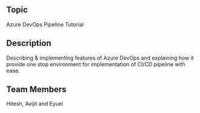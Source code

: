 ## Topic 
Azure DevOps Pipeline Tutorial

## Description
Describing & implementing features of Azure DevOps and explaining how it provide one stop environment for implementation of CI/CD pipeline with ease.

## Team Members
Hitesh, Avijit and Eyuel
